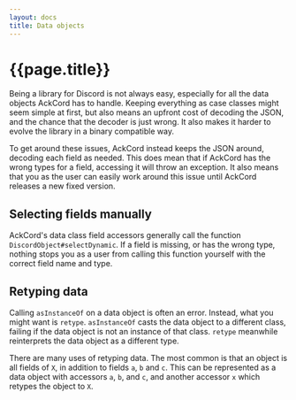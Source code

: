 ```yaml
---
layout: docs
title: Data objects
---
```


# {{page.title}}

Being a library for Discord is not always easy, especially for all the data 
objects AckCord has to handle. Keeping everything as case classes might seem 
simple at first, but also means an upfront cost of decoding the JSON, and the 
chance that the decoder is just wrong. It also makes it harder to evolve the 
library in a binary compatible way. 

To get around these issues, AckCord instead keeps the JSON around, decoding each 
field as needed. This does mean that if AckCord has the wrong types for a field,
accessing it will throw an exception. It also means that you as the user can 
easily work around this issue until AckCord releases a new fixed version.

## Selecting fields manually
AckCord's data class field accessors generally call the function 
`DiscordObject#selectDynamic`. If a field is missing, or has the wrong type, 
nothing stops you as a user from calling this function yourself with the correct
field name and type.

## Retyping data
Calling `asInstanceOf` on a data object is often an error. Instead, what you 
might want is `retype`. `asInstanceOf` casts the data object to a different 
class, failing if the data object is not an instance of that class. `retype` 
meanwhile reinterprets the data object as a different type.

There are many uses of retyping data. The most common is that an object is 
all fields of `X`, in addition to fields `a`, `b` and `c`. This can be 
represented as a data object with accessors `a`, `b`, and `c`, and another 
accessor `x` which retypes the object to `X`.
